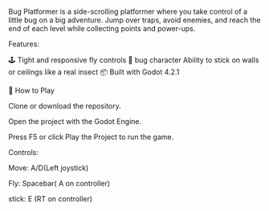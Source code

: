 Bug Platformer is a side-scrolling platformer where you take control of a little bug on a big adventure. Jump over traps, avoid enemies, and reach the end of each level while collecting points and power-ups.

Features:

🕹️ Tight and responsive fly controls
🐛 bug character
Ability to stick on walls or ceilings like a real insect
📦 Built with Godot 4.2.1 

🚀 How to Play

Clone or download the repository.

Open the project with the Godot Engine.

Press F5 or click Play the Project to run the game.

Controls:

Move: A/D(Left joystick)

Fly: Spacebar( A on controller)

stick: E (RT on controller)
